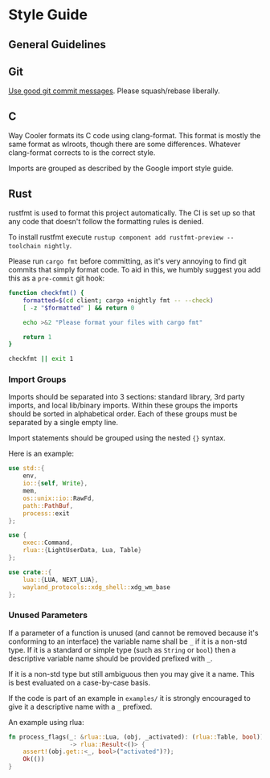 # Style Guide

## General Guidelines

## Git

[Use good git commit messages](https://chris.beams.io/posts/git-commit/). Please
squash/rebase liberally.

## C

Way Cooler formats its C code using clang-format. This format is mostly the same
format as wlroots, though there are some differences. Whatever clang-format
corrects to is the correct style.

Imports are grouped as described by the Google import style guide.

## Rust

rustfmt is used to format this project automatically. The CI is set up so that
any code that doesn't follow the formatting rules is denied.

To install rustfmt execute `rustup component add rustfmt-preview --toolchain nightly`.

Please run `cargo fmt` before committing, as it's very annoying to find git
commits that simply format code. To aid in this, we humbly suggest you add this
as a `pre-commit` git hook:

```bash
function checkfmt() {
    formatted=$(cd client; cargo +nightly fmt -- --check)
    [ -z "$formatted" ] && return 0

    echo >&2 "Please format your files with cargo fmt"

    return 1
}

checkfmt || exit 1
```

### Import Groups

Imports should be separated into 3 sections: standard library, 3rd party
imports, and local lib/binary imports. Within these groups the imports should be
sorted in alphabetical order. Each of these groups must be separated by a single
empty line.

Import statements should be grouped using the nested `{}` syntax.

Here is an example:

```rust
use std::{
    env,
    io::{self, Write},
    mem,
    os::unix::io::RawFd,
    path::PathBuf,
    process::exit
};

use {
    exec::Command,
    rlua::{LightUserData, Lua, Table}
};

use crate::{
    lua::{LUA, NEXT_LUA},
    wayland_protocols::xdg_shell::xdg_wm_base
};
```

### Unused Parameters

If a parameter of a function is unused (and cannot be removed because it's
conforming to an interface) the variable name shall be `_` if it is a non-std
type. If it is a standard or simple type (such as `String` or `bool`) then a
descriptive variable name should be provided prefixed with `_`.

If it is a non-std type but still ambiguous then you may give it a name. This is
best evaluated on a case-by-case basis.

If the code is part of an example in `examples/` it is strongly encouraged to
give it a descriptive name with a `_` prefixed.

An example using rlua:

```rust
fn process_flags(_: &rlua::Lua, (obj, _activated): (rlua::Table, bool))
                 -> rlua::Result<()> {
    assert!(obj.get::<_, bool>("activated")?);
    Ok(())
}
```

